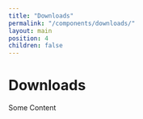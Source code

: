 ```yaml
---
title: "Downloads"
permalink: "/components/downloads/"
layout: main
position: 4
children: false
---
```


<h1>Downloads</h1>
<p>Some Content</p>